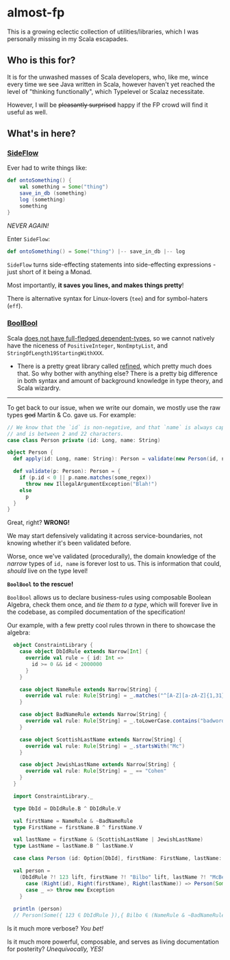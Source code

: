 # almost-fp

This is a growing eclectic collection of utilities/libraries, which I was personally missing in my 
Scala escapades.

## Who is this for?

It is for the unwashed masses of Scala developers, who, like me, wince every time we see Java written
in Scala, however haven't yet reached the level of "thinking functionally", which Typelevel or Scalaz 
necessitate.

However, I will be ~~pleasantly surprised~~ happy if the FP crowd will find it useful as well.

## What's in here?

### [SideFlow](https://github.com/vivri/almost-fp/blob/master/src/main/scala/net/vivri/almostfp/SideFlow.scala)

Ever had to write things like:
```scala
def ontoSomething() {
    val something = Some("thing")
    save_in_db (something)
    log (something)
    something
}
```

_NEVER AGAIN!_

Enter `SideFlow`:
```scala
def ontoSomething() = Some("thing") |-- save_in_db |-- log
```

`SideFlow` turns side-effecting statements into side-effecting expressions - just short of it being a Monad.

Most importantly, __it saves you lines, and makes things pretty__!

There is alternative syntax for Linux-lovers (`tee`) and for symbol-haters (`eff`).

### [BoolBool](https://github.com/vivri/almost-fp/blob/master/src/main/scala/net/vivri/almostfp/BoolBool.scala)

Scala [does not have full-fledged dependent-types](https://www.infoq.com/presentations/scala-idris),
so we cannot natively have the niceness of `PositiveInteger`, `NonEmptyList`, and `StringOfLength19StartingWithXXX`.

* There is a pretty great library called [refined](https://github.com/fthomas/refined), which pretty much does that.
So why bother with anything else? There is a pretty big difference in both syntax and amount of background knowledge
in type theory, and Scala wizardry.

------

To get back to our issue, when we write our domain, we mostly use the raw types ~~god~~  Martin & Co. gave us. 
For example:
```scala
// We know that the `id` is non-negative, and that `name` is always capitalized, 
// and is between 2 and 22 characters.
case class Person private (id: Long, name: String)

object Person {
  def apply(id: Long, name: String): Person = validate(new Person(id, name))

  def validate(p: Person): Person = {
    if (p.id < 0 || p.name.matches(some_regex))
      throw new IllegalArgumentException("Blah!")
    else
      p
  }
}

```

Great, right? __WRONG!__

We may start defensively validating it across service-boundaries, not knowing whether it's been validated before.

Worse, once we've validated (procedurally), the domain knowledge of the _narrow_ types of `id, name` is forever 
lost to us. This is information that could, _should_ live on the type level!

__`BoolBool` to the rescue!__

`BoolBool` allows us to declare business-rules using composable Boolean Algebra, check them once, and 
_tie them to a type_, which will forever live in the codebase, as compiled documentation of the specification!

Our example, with a few pretty cool rules thrown in there to showcase the algebra:
```scala
  object ConstraintLibrary {
    case object DbIdRule extends Narrow[Int] {
      override val rule = { id: Int =>
        id >= 0 && id < 2000000
      }
    }

    case object NameRule extends Narrow[String] {
      override val rule: Rule[String] = _.matches("^[A-Z][a-zA-Z]{1,31}$")
    }

    case object BadNameRule extends Narrow[String] {
      override val rule: Rule[String] = _.toLowerCase.contains("badword")
    }

    case object ScottishLastName extends Narrow[String] {
      override val rule: Rule[String] = _.startsWith("Mc")
    }

    case object JewishLastName extends Narrow[String] {
      override val rule: Rule[String] = _ == "Cohen"
    }
  }

  import ConstraintLibrary._

  type DbId = DbIdRule.B ^ DbIdRule.V

  val firstName = NameRule & ~BadNameRule
  type FirstName = firstName.B ^ firstName.V

  val lastName = firstName & (ScottishLastName | JewishLastName)
  type LastName = lastName.B ^ lastName.V

  case class Person (id: Option[DbId], firstName: FirstName, lastName: LastName)

  val person =
    (DbIdRule ?! 123 lift, firstName ?! "Bilbo" lift, lastName ?! "McBeggins" lift) match {
      case (Right(id), Right(firstName), Right(lastName)) => Person(Some(id), firstName, lastName)
      case _ => throw new Exception
    }
    
  println (person)
  // Person(Some({ 123 ∈ DbIdRule }),{ Bilbo ∈ (NameRule & ~BadNameRule) },{ McBeggins ∈ ((NameRule & ~BadNameRule) & (ScottishLastName | JewishLastName)) })
```

Is it much more verbose? _You bet!_

Is it much more powerful, composable, and serves as living documentation for posterity? _Unequivocally, YES!_